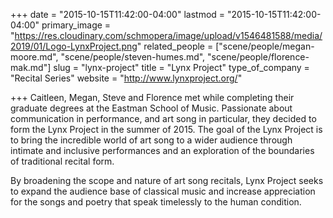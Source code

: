 +++
date = "2015-10-15T11:42:00-04:00"
lastmod = "2015-10-15T11:42:00-04:00"
primary_image = "https://res.cloudinary.com/schmopera/image/upload/v1546481588/media/2019/01/Logo-LynxProject.png"
related_people = ["scene/people/megan-moore.md", "scene/people/steven-humes.md", "scene/people/florence-mak.md"]
slug = "lynx-project"
title = "Lynx Project"
type_of_company = "Recital Series"
website = "http://www.lynxproject.org/"

+++
Caitleen, Megan, Steve and Florence met while completing their graduate degrees at the Eastman School of Music. Passionate about communication in performance, and art song in particular, they decided to form the Lynx Project in the summer of 2015. The goal of the Lynx Project is to bring the incredible world of art song to a wider audience through intimate and inclusive performances and an exploration of the boundaries of traditional recital form.
 
By broadening the scope and nature of art song recitals, Lynx Project seeks to expand the audience base of classical music and increase appreciation for the songs and poetry that speak timelessly to the human condition.